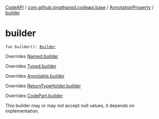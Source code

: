 [CodeAPI](../../index.md) / [com.github.jonathanxd.codeapi.base](../index.md) / [AnnotationProperty](index.md) / [builder](.)

# builder

`fun builder(): `[`Builder`](-builder/index.md)

Overrides [Named.builder](../-named/builder.md)

Overrides [Typed.builder](../-typed/builder.md)

Overrides [Annotable.builder](../-annotable/builder.md)

Overrides [ReturnTypeHolder.builder](../-return-type-holder/builder.md)

Overrides [CodePart.builder](../../com.github.jonathanxd.codeapi/-code-part/builder.md)

This builder may or may not accept null values, it depends on implementation.

